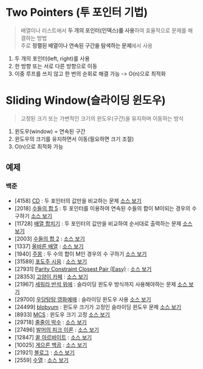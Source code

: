 # Two Pointers (투 포인터 기법)
> 배열이나 리스트에서 **두 개의 포인터(인덱스)를 사용**하여 효율적으로 문제를 해결하는 방법  
> 주로 **정렬된 배열이나 연속된 구간을 탐색하는 문제**에서 사용

1. 두 개의 포인터(left, right)를 사용
2. 한 방향 또는 서로 다른 방향으로 이동
3. 이중 루프를 쓰지 않고 한 번의 순회로 해결 가능 -> O(n)으로 최적화

# Sliding Window(슬라이딩 윈도우)
> 고정된 크기 또는 가변적인 크기의 윈도우(구간)을 유지하며 이동하는 방식

1. 윈도우(window) = 연속된 구간
2. 윈도우의 크기를 유지하면서 이동(필요하면 크기 조절)
3. O(n)으로 최적화 가능



## 예제
### 백준
- [4158] [CD](https://www.acmicpc.net/problem/4158) : 두 포인터의 값만을 비교하는 문제 [소스 보기](https://github.com/YunSuJeong/BAEKJOON/tree/main/%EB%B0%B1%EC%A4%80/Silver/4158.%E2%80%85CD)
- [2018] [수들의 합 5](https://www.acmicpc.net/problem/2018) : 투 포인터를 이용하여 연속된 수들의 합이 M이되는 경우의 수 구하기 [소스 보기](https://github.com/YunSuJeong/BAEKJOON/tree/main/%EB%B0%B1%EC%A4%80/Silver/2018.%E2%80%85%EC%88%98%EB%93%A4%EC%9D%98%E2%80%85%ED%95%A9%E2%80%855)
- [11728] [배열 합치기](https://www.acmicpc.net/problem/11728) : 두 포인터의 값만을 비교하여 순서대로 출력하는 문제 [소스 보기](https://github.com/YunSuJeong/BAEKJOON/tree/main/%EB%B0%B1%EC%A4%80/Silver/11728.%E2%80%85%EB%B0%B0%EC%97%B4%E2%80%85%ED%95%A9%EC%B9%98%EA%B8%B0)
- [2003] [수들의 합 2](https://www.acmicpc.net/problem/2003) : [소스 보기](https://github.com/YunSuJeong/BAEKJOON/tree/main/%EB%B0%B1%EC%A4%80/Silver/2003.%E2%80%85%EC%88%98%EB%93%A4%EC%9D%98%E2%80%85%ED%95%A9%E2%80%852)
- [1337] [올바른 배열](https://www.acmicpc.net/problem/1337) : [소스 보기](https://github.com/YunSuJeong/BAEKJOON/tree/main/%EB%B0%B1%EC%A4%80/Silver/1337.%E2%80%85%EC%98%AC%EB%B0%94%EB%A5%B8%E2%80%85%EB%B0%B0%EC%97%B4)
- [1940] [주몽](https://www.acmicpc.net/problem/1940) : 두 수의 합이 M인 경우의 수 구하기 [소스 보기](https://github.com/YunSuJeong/BAEKJOON/tree/main/%EB%B0%B1%EC%A4%80/Silver/1940.%E2%80%85%EC%A3%BC%EB%AA%BD)
- [31589] [포도주 시음](https://www.acmicpc.net/problem/31589) : [소스 보기](https://github.com/YunSuJeong/BAEKJOON/tree/main/%EB%B0%B1%EC%A4%80/Silver/31589.%E2%80%85%ED%8F%AC%EB%8F%84%EC%A3%BC%E2%80%85%EC%8B%9C%EC%9D%8C)
- [27931] [Parity Constraint Closest Pair (Easy)](https://www.acmicpc.net/problem/27931) : [소스 보기](https://github.com/YunSuJeong/BAEKJOON/tree/main/%EB%B0%B1%EC%A4%80/Silver/27931.%E2%80%85Parity%E2%80%85Constraint%E2%80%85Closest%E2%80%85Pair%E2%80%85%EF%BC%88Easy%EF%BC%89)
- [28353] [고양이 카페](https://www.acmicpc.net/problem/28353) : [소스 보기](https://github.com/YunSuJeong/BAEKJOON/tree/main/%EB%B0%B1%EC%A4%80/Silver/28353.%E2%80%85%EA%B3%A0%EC%96%91%EC%9D%B4%E2%80%85%EC%B9%B4%ED%8E%98)
- [21967] [세워라 반석 위에](https://www.acmicpc.net/problem/21967) : 슬라이딩 윈도우 방식까지 사용해야하는 문제 [소스 보기]()
- [29700] [우당탕탕 영화예매](https://www.acmicpc.net/problem/29700) : 슬라이딩 윈도우 사용 [소스 보기](https://github.com/YunSuJeong/BAEKJOON/tree/main/%EB%B0%B1%EC%A4%80/Silver/29700.%E2%80%85%EC%9A%B0%EB%8B%B9%ED%83%95%ED%83%95%E2%80%85%EC%98%81%ED%99%94%EC%98%88%EB%A7%A4)
- [24499] [blobyum](https://www.acmicpc.net/problem/24499) : 윈도우 크기가 고정인 슬라이딩 윈도우 문제 [소스 보기](https://github.com/YunSuJeong/BAEKJOON/tree/main/%EB%B0%B1%EC%A4%80/Silver/24499.%E2%80%85blobyum)
- [8933] [MCS](https://www.acmicpc.net/problem/8933) : 윈도우 크기 고정 [소스 보기](https://github.com/YunSuJeong/BAEKJOON/tree/main/%EB%B0%B1%EC%A4%80/Silver/8933.%E2%80%85MCS)
- [29718] [줄줄이 박수](https://www.acmicpc.net/problem/29718) : [소스 보기](https://github.com/YunSuJeong/Coding-Test/tree/main/%EB%B0%B1%EC%A4%80/Silver/29718.%E2%80%85%EC%A4%84%EC%A4%84%EC%9D%B4%E2%80%85%EB%B0%95%EC%88%98)
- [27496] [발머의 피크 이론](https://www.acmicpc.net/problem/27496) : [소스 보기](https://github.com/YunSuJeong/Coding-Test/tree/main/%EB%B0%B1%EC%A4%80/Silver/27496.%E2%80%85%EB%B0%9C%EB%A8%B8%EC%9D%98%E2%80%85%ED%94%BC%ED%81%AC%E2%80%85%EC%9D%B4%EB%A1%A0)
- [12847] [꿀 아르바이트](https://www.acmicpc.net/problem/12847) : [소스 보기](https://github.com/YunSuJeong/Coding-Test/tree/main/%EB%B0%B1%EC%A4%80/Silver/12847.%E2%80%85%EA%BF%80%E2%80%85%EC%95%84%EB%A5%B4%EB%B0%94%EC%9D%B4%ED%8A%B8)
- [10025] [게으른 백곰](https://www.acmicpc.net/problem/10025) : [소스 보기](https://github.com/YunSuJeong/Coding-Test/tree/main/%EB%B0%B1%EC%A4%80/Silver/10025.%E2%80%85%EA%B2%8C%EC%9C%BC%EB%A5%B8%E2%80%85%EB%B0%B1%EA%B3%B0)
- [21921] [블로그](https://www.acmicpc.net/problem/21921) : [소스 보기](https://github.com/YunSuJeong/Coding-Test/tree/main/%EB%B0%B1%EC%A4%80/Silver/21921.%E2%80%85%EB%B8%94%EB%A1%9C%EA%B7%B8)
- [2559] [수열](https://www.acmicpc.net/problem/2559) : [소스 보기](https://github.com/YunSuJeong/Coding-Test/tree/main/%EB%B0%B1%EC%A4%80/Silver/2559.%E2%80%85%EC%88%98%EC%97%B4)
